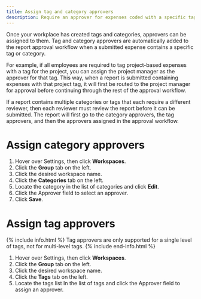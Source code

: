```yaml
---
title: Assign tag and category approvers
description: Require an approver for expenses coded with a specific tag or category
---
```

<div id="expensify-classic" markdown="1">

Once your workplace has created tags and categories, approvers can be assigned to them. Tag and category approvers are automatically added to the report approval workflow when a submitted expense contains a specific tag or category.

For example, if all employees are required to tag project-based expenses with a tag for the project, you can assign the project manager as the approver for that tag. This way, when a report is submitted containing expenses with that project tag, it will first be routed to the project manager for approval before continuing through the rest of the approval workflow.

If a report contains multiple categories or tags that each require a different reviewer, then each reviewer must review the report before it can be submitted. The report will first go to the category approvers, the tag approvers, and then the approvers assigned in the approval workflow. 

# Assign category approvers

1. Hover over Settings, then click **Workspaces**. 
2. Click the **Group** tab on the left. 
3. Click the desired workspace name. 
4. Click the **Categories** tab on the left. 
5. Locate the category in the list of categories and click **Edit**.
6. Click the Approver field to select an approver.
7. Click **Save**. 

# Assign tag approvers

{% include info.html %}
Tag approvers are only supported for a single level of tags, not for multi-level tags.
{% include end-info.html %}

1. Hover over Settings, then click **Workspaces**. 
2. Click the **Group** tab on the left. 
3. Click the desired workspace name. 
4. Click the **Tags** tab on the left.
5. Locate the tags list In the list of tags and click the Approver field to assign an approver.  

</div>
